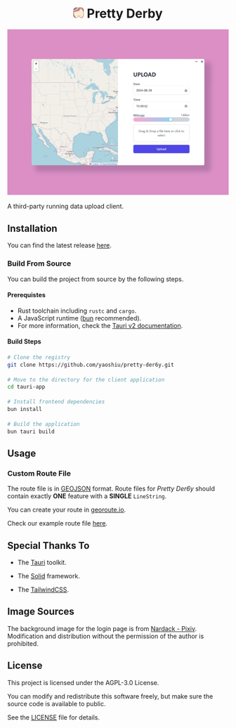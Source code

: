 <!-- markdownlint-configure-file
MD033:
  allowed_elements: [img, h1]
 -->

<h1 align=center>
    <img src="./assets/icon.svg" alt="icon" width="24" height="24" />
    Pretty Derby
</h1>

![image](./docs/images/image.png)

A third-party running data upload client.

## Installation

You can find the latest release [here](https://github.com/yaoshiu/pretty-der6y/releases/latest).

### Build From Source

You can build the project from source by the following steps.

#### Prerequistes

- Rust toolchain including `rustc` and `cargo`.
- A JavaScript runtime ([bun](bun.sh) recommended).
- For more information, check the [Tauri v2 documentation](https://v2.tauri.app/start/prerequisites/).

#### Build Steps

```bash
# Clone the registry
git clone https://github.com/yaoshiu/pretty-der6y.git

# Move to the directory for the client application
cd tauri-app

# Install frontend dependencies
bun install

# Build the application
bun tauri build
```

## Usage

### Custom Route File

The route file is in [GEOJSON](geojson.org) format. Route files for _Pretty Der6y_ should contain exactly **ONE** feature with a **SINGLE** `LineString`.

You can create your route in [georoute.io](georoute.io).

Check our example route file [here](./assets/map.geojson).

## Special Thanks To

- The [Tauri](tauri.app) toolkit.

- The [Solid](solidjs.com) framework.

- The [TailwindCSS](tailwindcss.com).

## Image Sources

The background image for the login page is from [Nardack - Pixiv](https://www.pixiv.net/artworks/89657320). Modification and distribution without the permission of the author is prohibited.

## License

This project is licensed under the AGPL-3.0 License.

You can modify and redistribute this software freely, but make sure the source code is available to public.

See the [LICENSE](./LICENSE) file for details.
